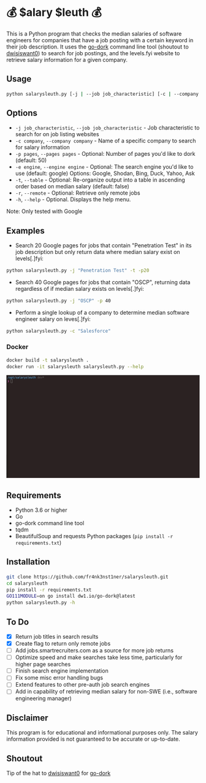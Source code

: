 # 💰 $alary $leuth 💰
This is a Python program that checks the median salaries of software engineers for companies that have a job posting with a certain keyword in their job description. It uses the [go-dork](https://github.com/dwisiswant0/go-dork) command line tool (shoutout to [dwisiswant0](https://github.com/dwisiswant0)) to search for job postings, and the levels.fyi website to retrieve salary information for a given company.

## Usage
```bash
python salarysleuth.py [-j | --job job_characteristic] [-c | --company companyname] [-p | --pages pages] [-e | --engine engine] [-t --table] [-h | --help]
```

## Options
* `-j job_characteristic`, `--job job_characteristic` - Job characteristic to search for on job listing websites
* `-c company`, `--company company` - Name of a specific company to search for salary information
* `-p pages`, `--pages pages` - Optional: Number of pages you'd like to dork (default: 50)
* `-e engine`, `--engine engine` - Optional: The search engine you'd like to use (default: google) Options: Google, Shodan, Bing, Duck, Yahoo, Ask 
* `-t`, `--table` - Optional: Re-organize output into a table in ascending order based on median salary (default: false)
* `-r`, `--remote` - Optional: Retrieve only remote jobs
* `-h`, `--help` - Optional. Displays the help menu.

Note: Only tested with Google

## Examples
- Search 20 Google pages for jobs that contain "Penetration Test" in its job description but only return data where median salary exist on levels[.]fyi:
```bash
python salarysleuth.py -j "Penetration Test" -t -p20
```

- Search 40 Google pages for jobs that contain "OSCP", returning data regardless of if median salary exists on levels[.]fyi:
```bash
python salarysleuth.py -j "OSCP" -p 40 
```

- Perform a single lookup of a company to determine median software engineer salary on leves[.]fyi:
```bash
python salarysleuth.py -c "Salesforce"
```

### Docker
```bash
docker build -t salarysleuth .
docker run -it salarysleuth salarysleuth.py --help
```
![Alt Text](https://github.com/fr4nk3nst1ner/salarysleuth/blob/main/resources/salarysleuth_3.gif)

## Requirements
* Python 3.6 or higher
* Go
* go-dork command line tool
* tqdm
* BeautifulSoup and requests Python packages (`pip install -r requirements.txt`)

## Installation
```bash
git clone https://github.com/fr4nk3nst1ner/salarysleuth.git
cd salarysleuth
pip install -r requirements.txt
GO111MODULE=on go install dw1.io/go-dork@latest
python salarysleuth.py -h
```

## To Do

- [x] Return job titles in search results
- [x] Create flag to return only remote jobs 
- [ ] Add jobs.smartrecruiters.com as a source for more job returns
- [ ] Optimize speed and make searches take less time, particularly for higher page searches
- [ ] Finish search engine implementation
- [ ] Fix some misc error handling bugs 
- [ ] Extend features to other pre-auth job search engines 
- [ ] Add in capability of retrieving median salary for non-SWE (i.e., software engineering manager)

## Disclaimer
This program is for educational and informational purposes only. The salary information provided is not guaranteed to be accurate or up-to-date.

## Shoutout
Tip of the hat to [dwisiswant0](https://github.com/dwisiswant0) for [go-dork](https://github.com/dwisiswant0/go-dork)

